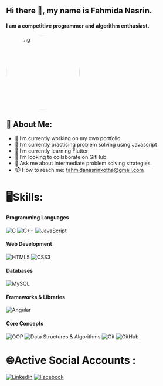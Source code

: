 

## Hi there 👋, my name is Fahmida Nasrin.
#### I am a competitive programmer and algorithm enthusiast.
<img  src="https://cdn1.vectorstock.com/i/1000x1000/98/60/young-girl-learns-web-programming-vector-23209860.jpg" alt="Coding" width="200" height="200" style="border-radius: 50%; margin-right: 20px;"/>

## 💫 About Me:

- 🔭 I’m currently working on my own portfolio 
- 🌱 I’m currently practicing problem solving using Javascript
- 🌱 I’m currently learning Flutter
- 👯 I’m looking to collaborate on GitHub 
- 💬 Ask me about Intermediate problem solving strategies. 
- 📫 How to reach me: fahmidanasrinkotha@gmail.com 

<!--<img align = "right" src="https://cdn1.vectorstock.com/i/1000x1000/98/60/young-girl-learns-web-programming-vector-23209860.jpg" alt="coding" width="200" height = "200">-->


# 🖥️Skills: 
<!--C / C++ / JS / HTML / CSS / MySQL / Basic Angular / DSA / OOP-->

#### Programming Languages
![C](https://img.shields.io/badge/C-A8B9CC?style=for-the-badge&logo=c&logoColor=white)
![C++](https://img.shields.io/badge/C++-00599C?style=for-the-badge&logo=c%2B%2B&logoColor=white)
![JavaScript](https://img.shields.io/badge/JavaScript-F7DF1E?style=for-the-badge&logo=javascript&logoColor=black)

#### Web Development
![HTML5](https://img.shields.io/badge/HTML5-E34F26?style=for-the-badge&logo=html5&logoColor=white)
![CSS3](https://img.shields.io/badge/CSS3-1572B6?style=for-the-badge&logo=css3&logoColor=white)

#### Databases
![MySQL](https://img.shields.io/badge/MySQL-9b59b6?style=for-the-badge&logo=mysql&logoColor=white)

#### Frameworks & Libraries
![Angular](https://img.shields.io/badge/Angular-Basic-DD0031?style=for-the-badge&logo=angular&logoColor=white)

#### Core Concepts
![OOP](https://img.shields.io/badge/OOP-9b59b6?style=for-the-badge)
![Data Structures & Algorithms](https://img.shields.io/badge/DSA-blue?style=for-the-badge)
![Git](https://img.shields.io/badge/Git-F05032?style=for-the-badge&logo=git&logoColor=white)
![GitHub](https://img.shields.io/badge/GitHub-181717?style=for-the-badge&logo=github&logoColor=white)





# 🌐Active Social Accounts :
<!--[![Twitter](https://img.shields.io/badge/Twitter-ffffff?style=for-the-badge&logo=twitter&logoColor=blue)](https://twitter.com/yourusername)-->
[![LinkedIn](https://img.shields.io/badge/LinkedIn-ffffff?style=for-the-badge&logo=linkedin&logoColor=blue)](https://www.linkedin.com/in/fahmidanasrinkothacse/)
[![Facebook](https://img.shields.io/badge/Facebook-ffffff?style=for-the-badge&logo=facebook&logoColor=blue)](https://www.facebook.com/twitwin.kothakoly/)




<!--[![Top Langs](https://github-readme-stats.vercel.app/api/top-langs/?username=FNKOTHA)](https://github.com/anuraghazra/github-readme-stats)

![GitHub stats](https://github-readme-stats.vercel.app/api?username=FNKOTHA&show_icons=true&count_private=true)  

![GitHub metrics](https://metrics.lecoq.io/FNKOTHA)  

![GitHub streak stats](https://streak-stats.demolab.com/?user=FNKOTHA)  -->



